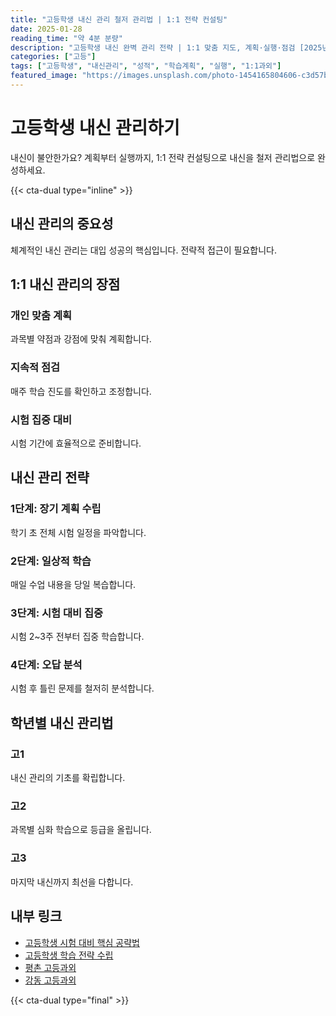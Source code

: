 ```yaml
---
title: "고등학생 내신 관리 철저 관리법 | 1:1 전략 컨설팅"
date: 2025-01-28
reading_time: "약 4분 분량"
description: "고등학생 내신 완벽 관리 전략 | 1:1 맞춤 지도, 계획·실행·점검 [2025년]"
categories: ["고등"]
tags: ["고등학생", "내신관리", "성적", "학습계획", "실행", "1:1과외"]
featured_image: "https://images.unsplash.com/photo-1454165804606-c3d57bc86b40?w=1200&h=630&fit=crop"
---
```


# 고등학생 내신 관리하기

내신이 불안한가요? 계획부터 실행까지, 1:1 전략 컨설팅으로 내신을 철저 관리법으로 완성하세요.

{{< cta-dual type="inline" >}}

## 내신 관리의 중요성

체계적인 내신 관리는 대입 성공의 핵심입니다. 전략적 접근이 필요합니다.

## 1:1 내신 관리의 장점

### 개인 맞춤 계획
과목별 약점과 강점에 맞춰 계획합니다.

### 지속적 점검
매주 학습 진도를 확인하고 조정합니다.

### 시험 집중 대비
시험 기간에 효율적으로 준비합니다.

## 내신 관리 전략

### 1단계: 장기 계획 수립
학기 초 전체 시험 일정을 파악합니다.

### 2단계: 일상적 학습
매일 수업 내용을 당일 복습합니다.

### 3단계: 시험 대비 집중
시험 2~3주 전부터 집중 학습합니다.

### 4단계: 오답 분석
시험 후 틀린 문제를 철저히 분석합니다.

## 학년별 내신 관리법

### 고1
내신 관리의 기초를 확립합니다.

### 고2
과목별 심화 학습으로 등급을 올립니다.

### 고3
마지막 내신까지 최선을 다합니다.

## 내부 링크
- [고등학생 시험 대비 핵심 공략법](../../high/high-exam-preparation/)
- [고등학생 학습 전략 수립](../../high/high-study-strategy/)
- [평촌 고등과외](../../local/pyeongchon-high/)
- [강동 고등과외](../../local/gangdong-high/)

{{< cta-dual type="final" >}}
